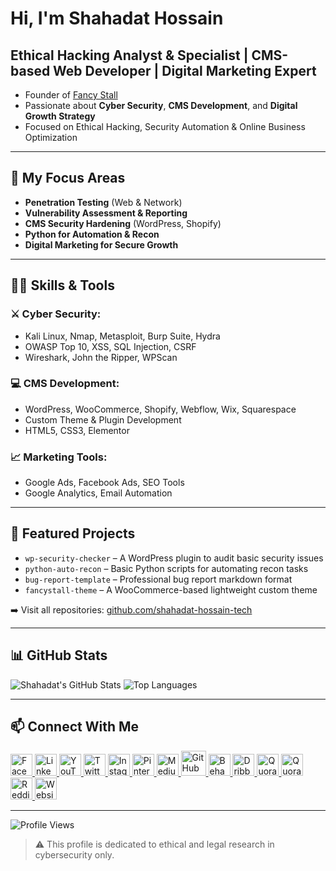 # Hi, I'm Shahadat Hossain

## Ethical Hacking Analyst & Specialist | CMS-based Web Developer | Digital Marketing Expert

- Founder of [Fancy Stall](https://fancystall.com) <br>
- Passionate about **Cyber Security**, **CMS Development**, and **Digital Growth Strategy**  
- Focused on Ethical Hacking, Security Automation & Online Business Optimization

---

## 🔐 My Focus Areas

- **Penetration Testing** (Web & Network)
- **Vulnerability Assessment & Reporting**
- **CMS Security Hardening** (WordPress, Shopify)
- **Python for Automation & Recon**
- **Digital Marketing for Secure Growth**

---

## 👨‍💻 Skills & Tools

### ⚔️ Cyber Security:
- Kali Linux, Nmap, Metasploit, Burp Suite, Hydra
- OWASP Top 10, XSS, SQL Injection, CSRF
- Wireshark, John the Ripper, WPScan

### 💻 CMS Development:
- WordPress, WooCommerce, Shopify, Webflow, Wix, Squarespace
- Custom Theme & Plugin Development
- HTML5, CSS3, Elementor

### 📈 Marketing Tools:
- Google Ads, Facebook Ads, SEO Tools
- Google Analytics, Email Automation

---

## 📌 Featured Projects

- `wp-security-checker` – A WordPress plugin to audit basic security issues
- `python-auto-recon` – Basic Python scripts for automating recon tasks
- `bug-report-template` – Professional bug report markdown format
- `fancystall-theme` – A WooCommerce-based lightweight custom theme

➡️ Visit all repositories: [github.com/shahadat-hossain-tech](https://github.com/shahadat-hossain-tech)

---

## 📊 GitHub Stats

![Shahadat's GitHub Stats](https://github-readme-stats.vercel.app/api?username=shahadat-hossain-tech&show_icons=true&theme=tokyonight)
![Top Languages](https://github-readme-stats.vercel.app/api/top-langs/?username=shahadat-hossain-tech&layout=compact&theme=tokyonight)

---

## 📫 Connect With Me

<p align="left">
  <!-- Facebook -->
  <a href="https://www.facebook.com/shahadathossain.tech" target="_blank" rel="nofollow">
    <img src="https://raw.githubusercontent.com/arturssmirnovs/arturssmirnovs/master/fb.png" alt="Facebook" width="35" style="max-width: 100%;">
  </a>
  
  <!-- LinkedIn -->
  <a href="https://www.linkedin.com/in/shahadat-tech" target="_blank" rel="nofollow">
    <img src="https://raw.githubusercontent.com/arturssmirnovs/arturssmirnovs/master/in.png" alt="LinkedIn" width="35" style="max-width: 100%;">
  </a>

  <!-- YouTube -->
  <a href="https://www.youtube.com/@shahadat_hossain_tech" target="_blank" rel="nofollow">
    <img src="https://cdn.jsdelivr.net/gh/simple-icons/simple-icons/icons/youtube.svg" alt="YouTube" width="35">
  </a>
  
  <!-- Twitter -->
  <a href="https://x.com/shahadat_net" target="_blank" rel="nofollow">
    <img src="https://raw.githubusercontent.com/arturssmirnovs/arturssmirnovs/master/tw.png" alt="Twitter" width="35" style="max-width: 100%;">
  </a>
  
  <!-- Instagram -->
  <a href="https://www.instagram.com/shahadat_tech" target="_blank" rel="nofollow">
    <img src="https://raw.githubusercontent.com/arturssmirnovs/arturssmirnovs/master/ig.png" alt="Instagram" width="35" style="max-width: 100%;">
  </a>

  <!-- Pinterest -->
  <a href="https://www.pinterest.com/shahadat_tech" target="_blank" rel="nofollow">
    <img src="https://cdn-icons-png.flaticon.com/512/145/145808.png" alt="Pinterest" width="35">
  </a>

  <!-- Medium -->
  <a href="https://medium.com/@shahadat_hossain" target="_blank" rel="nofollow">
    <img src="https://cdn-icons-png.flaticon.com/512/5968/5968906.png" alt="Medium" width="35">
  </a>

  <!-- GitHub -->
  <a href="https://github.com/shahadat-hossain-tech" target="_blank">
    <img src="https://raw.githubusercontent.com/arturssmirnovs/arturssmirnovs/master/git.png" alt="GitHub" width="40" style="max-width: 100%;">
  </a>

  <!-- Behance -->
  <a href="https://www.behance.net/shahadat-hossain" target="_blank" rel="nofollow">
    <img src="https://cdn-icons-png.flaticon.com/512/145/145799.png" alt="Behance" width="35">
  </a>

  <!-- Dribbble -->
  <a href="https://dribbble.com/shahadat-hossain" target="_blank" rel="nofollow">
    <img src="https://cdn-icons-png.flaticon.com/512/145/145802.png" alt="Dribbble" width="35">
  </a>

  <!-- Quora Bangla -->
  <a href="https://bn.quora.com/profile/Shahadat-Hossain-3164" target="_blank" rel="nofollow">
    <img src="https://cdn-icons-png.flaticon.com/512/5968/5968772.png" alt="Quora Bangla" width="35">
  </a>

  <!-- Quora English -->
  <a href="https://www.quora.com/profile/Shahadat-Hossain-3177" target="_blank" rel="nofollow">
    <img src="https://cdn-icons-png.flaticon.com/512/5968/5968772.png" alt="Quora English" width="35">
  </a>

  <!-- Reddit -->
  <a href="https://www.reddit.com/user/shahadat_tech" target="_blank" rel="nofollow">
    <img src="https://cdn-icons-png.flaticon.com/512/2111/2111589.png" alt="Reddit" width="35">
  </a>

  <!-- Personal Website -->
  <a href="#" target="_blank" rel="nofollow">
    <img src="https://cdn-icons-png.flaticon.com/512/841/841364.png" alt="Website" width="35">
  </a>
</p>


---

![Profile Views](https://komarev.com/ghpvc/?username=shahadat-hossain-tech&color=blue)

> ⚠️ This profile is dedicated to ethical and legal research in cybersecurity only.
